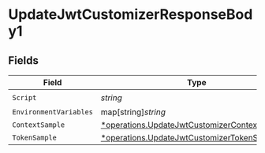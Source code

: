 # UpdateJwtCustomizerResponseBody1


## Fields

| Field                                                                                                         | Type                                                                                                          | Required                                                                                                      | Description                                                                                                   |
| ------------------------------------------------------------------------------------------------------------- | ------------------------------------------------------------------------------------------------------------- | ------------------------------------------------------------------------------------------------------------- | ------------------------------------------------------------------------------------------------------------- |
| `Script`                                                                                                      | *string*                                                                                                      | :heavy_check_mark:                                                                                            | N/A                                                                                                           |
| `EnvironmentVariables`                                                                                        | map[string]*string*                                                                                           | :heavy_minus_sign:                                                                                            | N/A                                                                                                           |
| `ContextSample`                                                                                               | [*operations.UpdateJwtCustomizerContextSample1](../../models/operations/updatejwtcustomizercontextsample1.md) | :heavy_minus_sign:                                                                                            | N/A                                                                                                           |
| `TokenSample`                                                                                                 | [*operations.UpdateJwtCustomizerTokenSample1](../../models/operations/updatejwtcustomizertokensample1.md)     | :heavy_minus_sign:                                                                                            | N/A                                                                                                           |